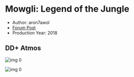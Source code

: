 # Mowgli: Legend of the Jungle

* Author: aron7awol
* [Forum Post](https://www.avsforum.com/threads/bass-eq-for-filtered-movies.2995212/post-57251172)
* Production Year: 2018

## DD+ Atmos

![img 0](https://i.imgur.com/8sjneof.jpg)

![img 0](https://i.imgur.com/izvcZSU.jpg)


